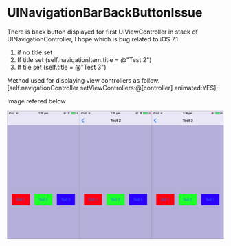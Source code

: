 UINavigationBarBackButtonIssue
==============================

There is back button displayed for first UIViewController in stack of UINavigationController, I hope which is bug related to iOS 7.1 

1. if no title set 
2. If title set (self.navigationItem.title = @"Test 2") 
3. If tile set (self.title = @"Test 3") 

Method used for displaying view controllers as follow. 
[self.navigationController setViewControllers:@[controller] animated:YES];

Image refered below

<p align="center">
  <img src="https://github.com/vinpat/UINavigationBarBackButtonIssue/blob/master/NavBarBackButtonIssue/backButton.png?raw=true" alt="Reference Image"/>
</p>
